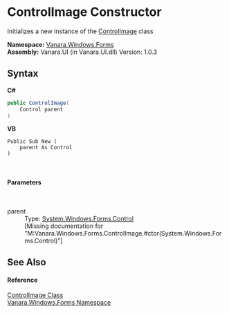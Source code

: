 # ControlImage Constructor 
 

Initializes a new instance of the <a href="8ea25f45-a7df-8ebe-0da6-731a69a68c0d">ControlImage</a> class

**Namespace:**&nbsp;<a href="c580cf52-4028-70db-28d0-f9b1abc03861">Vanara.Windows.Forms</a><br />**Assembly:**&nbsp;Vanara.UI (in Vanara.UI.dll) Version: 1.0.3

## Syntax

**C#**<br />
``` C#
public ControlImage(
	Control parent
)
```

**VB**<br />
``` VB
Public Sub New ( 
	parent As Control
)
```

<br />

#### Parameters
&nbsp;<dl><dt>parent</dt><dd>Type: <a href="http://msdn2.microsoft.com/en-us/library/36cd312w" target="_blank">System.Windows.Forms.Control</a><br />\[Missing <param name="parent"/> documentation for "M:Vanara.Windows.Forms.ControlImage.#ctor(System.Windows.Forms.Control)"\]</dd></dl>

## See Also


#### Reference
<a href="8ea25f45-a7df-8ebe-0da6-731a69a68c0d">ControlImage Class</a><br /><a href="c580cf52-4028-70db-28d0-f9b1abc03861">Vanara.Windows.Forms Namespace</a><br />